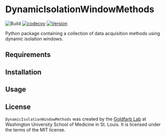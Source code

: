 # DynamicIsolationWindowMethods
![Build](https://github.com/DennisGoldfarb/DynamicIsolationWindowMethods/actions/workflows/ci-cd.yml/badge.svg)
[![codecov](https://codecov.io/gh/DennisGoldfarb/DynamicIsolationWindowMethods/branch/main/graph/badge.svg?token=CIMEPT9GCZ)](https://codecov.io/gh/DennisGoldfarb/DynamicIsolationWindowMethods)
[![Version](https://img.shields.io/pypi/v/dynamicisolationwindowmethods)](https://pypi.org/project/dynamicisolationwindowmethods/)


Python package containing a collection of data acquisition methods using dynamic isolation windows.

## Requirements

## Installation

## Usage

## License
`DynamicIsolationWindowMethods` was created by the [Goldfarb Lab](https://sites.wustl.edu/goldfarblab) at Washington University School of Medicine in St. Louis. It is licensed under the terms of the MIT license.